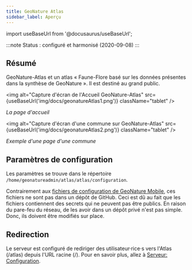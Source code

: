 ```yaml
---
title: GeoNature Atlas
sidebar_label: Aperçu
---
```

import useBaseUrl from '@docusaurus/useBaseUrl';

:::note
Status : configuré et harmonisé (2020-09-08)
:::

## Résumé

GeoNature-Atlas et un atlas « Faune-Flore basé sur les données présentes dans la synthèse de GeoNature ». Il est destiné au grand public.

<img alt="Capture d'écran de l'Accueil GeoNature-Atlas" src={useBaseUrl('img/docs/geonatureAtlas1.png')} className="tablet" />

*La page d'accueil*

<img alt="Capture d'écran d'une commune sur GeoNature-Atlas" src={useBaseUrl('img/docs/geonatureAtlas2.png')} className="tablet" />

*Exemple d'une page d'une commune*

## Paramètres de configuration

Les paramètres se trouve dans le répertoire `/home/geonatureadmin/atlas/atlas/configuration`.

Contrairement aux [fichiers de configuration de GeoNature Mobile](mobileApercu.md#mettre-à-jour-la-configuration), ces fichiers ne sont pas dans un dépôt de GitHub. Ceci est dû au fait que les fichiers contiennent des secrets qui ne peuvent pas être publics. En raison du pare-feu du réseau, de les avoir dans un dépôt privé n'est pas simple. Donc, ils doivent être modifiés sur place.

## Redirection

Le serveur est configuré de rediriger des utilisateur·rice·s vers l'Atlas (/atlas) depuis l'URL racine (/). Pour en savoir plus, allez à [Serveur: Configuration](serveurConfiguration.md#redirection).
